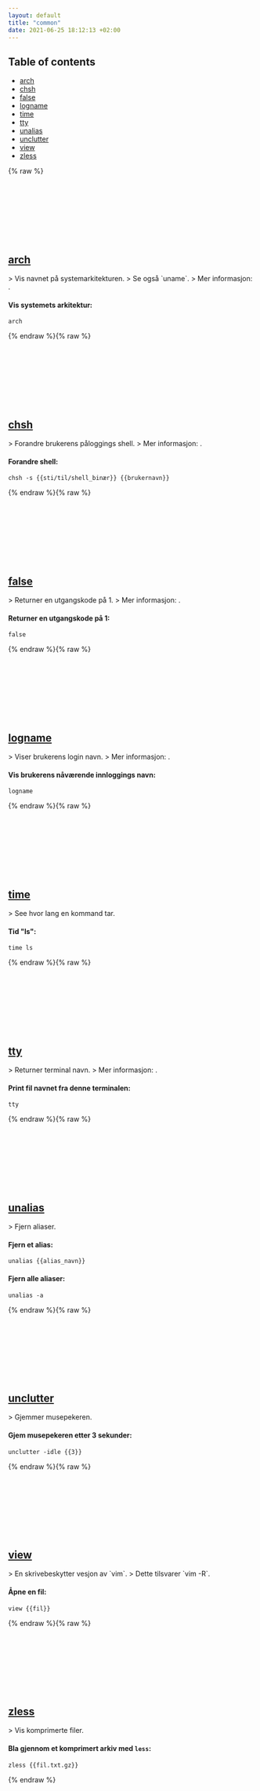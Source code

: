 ```yaml
---
layout: default
title: "common"
date: 2021-06-25 18:12:13 +02:00
---
```

## Table of contents
* <a href="#arch">arch</a>
* <a href="#chsh">chsh</a>
* <a href="#false">false</a>
* <a href="#logname">logname</a>
* <a href="#time">time</a>
* <a href="#tty">tty</a>
* <a href="#unalias">unalias</a>
* <a href="#unclutter">unclutter</a>
* <a href="#view">view</a>
* <a href="#zless">zless</a>

{% raw %}
<h2 id="arch">
  <a href="/no/common/arch.html">arch</a> <a href="#arch"><svg class="icon">
    <use href="/assets/images/unicode_sprite.svg#link" />
  </svg></a>
</h2>
> Vis navnet på systemarkitekturen.
> Se også `uname`.
> Mer informasjon: <https://www.gnu.org/software/coreutils/arch>.

#### Vis systemets arkitektur:
```shell
arch
```
{% endraw %}{% raw %}
<h2 id="chsh">
  <a href="/no/common/chsh.html">chsh</a> <a href="#chsh"><svg class="icon">
    <use href="/assets/images/unicode_sprite.svg#link" />
  </svg></a>
</h2>
> Forandre brukerens påloggings shell.
> Mer informasjon: <https://manned.org/chsh>.

#### Forandre shell:
```shell
chsh -s {{sti/til/shell_binær}} {{brukernavn}}
```
{% endraw %}{% raw %}
<h2 id="false">
  <a href="/no/common/false.html">false</a> <a href="#false"><svg class="icon">
    <use href="/assets/images/unicode_sprite.svg#link" />
  </svg></a>
</h2>
> Returner en utgangskode på 1.
> Mer informasjon: <https://www.gnu.org/software/coreutils/false>.

#### Returner en utgangskode på 1:
```shell
false
```
{% endraw %}{% raw %}
<h2 id="logname">
  <a href="/no/common/logname.html">logname</a> <a href="#logname"><svg class="icon">
    <use href="/assets/images/unicode_sprite.svg#link" />
  </svg></a>
</h2>
> Viser brukerens login navn.
> Mer informasjon: <https://www.gnu.org/software/coreutils/logname>.

#### Vis brukerens nåværende innloggings navn:
```shell
logname
```
{% endraw %}{% raw %}
<h2 id="time">
  <a href="/no/common/time.html">time</a> <a href="#time"><svg class="icon">
    <use href="/assets/images/unicode_sprite.svg#link" />
  </svg></a>
</h2>
> See hvor lang en kommand tar.

#### Tid "ls":
```shell
time ls
```
{% endraw %}{% raw %}
<h2 id="tty">
  <a href="/no/common/tty.html">tty</a> <a href="#tty"><svg class="icon">
    <use href="/assets/images/unicode_sprite.svg#link" />
  </svg></a>
</h2>
> Returner terminal navn.
> Mer informasjon: <https://www.gnu.org/software/coreutils/tty>.

#### Print fil navnet fra denne terminalen:
```shell
tty
```
{% endraw %}{% raw %}
<h2 id="unalias">
  <a href="/no/common/unalias.html">unalias</a> <a href="#unalias"><svg class="icon">
    <use href="/assets/images/unicode_sprite.svg#link" />
  </svg></a>
</h2>
> Fjern aliaser.

#### Fjern et alias:
```shell
unalias {{alias_navn}}
```
#### Fjern alle aliaser:
```shell
unalias -a
```
{% endraw %}{% raw %}
<h2 id="unclutter">
  <a href="/no/common/unclutter.html">unclutter</a> <a href="#unclutter"><svg class="icon">
    <use href="/assets/images/unicode_sprite.svg#link" />
  </svg></a>
</h2>
> Gjemmer musepekeren.

#### Gjem musepekeren etter 3 sekunder:
```shell
unclutter -idle {{3}}
```
{% endraw %}{% raw %}
<h2 id="view">
  <a href="/no/common/view.html">view</a> <a href="#view"><svg class="icon">
    <use href="/assets/images/unicode_sprite.svg#link" />
  </svg></a>
</h2>
> En skrivebeskytter vesjon av `vim`.
> Dette tilsvarer `vim -R`.

#### Åpne en fil:
```shell
view {{fil}}
```
{% endraw %}{% raw %}
<h2 id="zless">
  <a href="/no/common/zless.html">zless</a> <a href="#zless"><svg class="icon">
    <use href="/assets/images/unicode_sprite.svg#link" />
  </svg></a>
</h2>
> Vis komprimerte filer.

#### Bla gjennom et komprimert arkiv med `less`:
```shell
zless {{fil.txt.gz}}
```
{% endraw %}